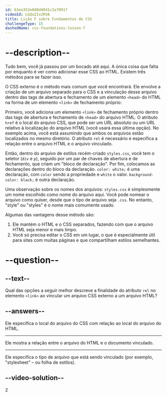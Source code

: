 ```yaml
---
id: 63ee353e0d8d4841c3a7091f
videoId: LGQuIIv2RVA
title: Lição F sobre Fundamentos de CSS
challengeType: 15
dashedName: css-foundations-lesson-f
---
```


# --description--

Tudo bem, você já passou por um bocado até aqui. A única coisa que falta por enquanto é ver como adicionar esse CSS ao HTML. Existem três métodos para se fazer isso.

O CSS externo é o método mais comum que você encontrará. Ele envolve a criação de um arquivo separado para o CSS e a vinculação desse arquivo dentro das tags de abertura e fechamento de um elemento `<head>` do HTML na forma de um elemento `<link>` de fechamento próprio:

Primeiro, você adiciona um elemento `<link>` de fechamento próprio dentro das tags de abertura e fechamento de `<head>` do arquivo HTML. O atributo `href` é o local do arquivo CSS, que pode ser um URL absoluto ou um URL relativo à localização do arquivo HTML (você usará essa última opção). No exemplo acima, você está assumindo que ambos os arquivos estão localizados no mesmo diretório. O atributo `rel` é necessário e especifica a relação entre o arquivo HTML e o arquivo vinculado.

Então, dentro do arquivo de estilos recém-criado `styles.css`, você tem o seletor (`div` e `p`), seguido por um par de chaves de abertura e de fechamento, que criam um "bloco de declaração". Por fim, colocamos as declarações dentro do bloco da declaração. `color: white;` é uma declaração, com `color` sendo a propriedade e `white` o valor. `background-color: black;` é outra declaração.

Uma observação sobre os nomes dos arquivos: `styles.css` é simplesmente um nome escolhido como nome do arquivo aqui. Você pode nomear o arquivo como quiser, desde que o tipo de arquivo seja `.css`. No entanto, "style" ou "styles" é o nome mais comumente usado.

Algumas das vantagens desse método são:

1. Ele mantém o HTML e o CSS separados, fazendo com que o arquivo HTML seja menor e mais limpo.
2. Você só precisa editar o CSS em um lugar, o que é especialmente útil para sites com muitas páginas e que compartilham estilos semelhantes.

# --question--

## --text--

Qual das opções a seguir melhor descreve a finalidade do atributo `rel` no elemento `<link>` ao vincular um arquivo CSS externo a um arquivo HTML?

## --answers--

Ele especifica o local do arquivo do CSS com relação ao local do arquivo do HTML.

---

Ele mostra a relação entre o arquivo do HTML e o documento vinculado.

---

Ele especifica o tipo de arquivo que está sendo vinculado (por exemplo, "stylesheet" – ou folha de estilos).


## --video-solution--

2
